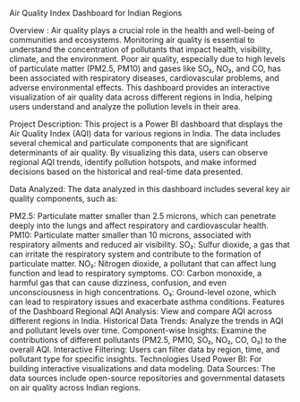Air Quality Index Dashboard for Indian Regions

Overview :
Air quality plays a crucial role in the health and well-being of communities and ecosystems. Monitoring air quality is essential to understand the concentration of pollutants that impact health, visibility, climate, and the environment. Poor air quality, especially due to high levels of particulate matter (PM2.5, PM10) and gases like SO₂, NO₂, and CO, has been associated with respiratory diseases, cardiovascular problems, and adverse environmental effects. This dashboard provides an interactive visualization of air quality data across different regions in India, helping users understand and analyze the pollution levels in their area.

Project Description:
This project is a Power BI dashboard that displays the Air Quality Index (AQI) data for various regions in India. The data includes several chemical and particulate components that are significant determinants of air quality. By visualizing this data, users can observe regional AQI trends, identify pollution hotspots, and make informed decisions based on the historical and real-time data presented.

Data Analyzed:
The data analyzed in this dashboard includes several key air quality components, such as:

PM2.5: Particulate matter smaller than 2.5 microns, which can penetrate deeply into the lungs and affect respiratory and cardiovascular health.
PM10: Particulate matter smaller than 10 microns, associated with respiratory ailments and reduced air visibility.
SO₂: Sulfur dioxide, a gas that can irritate the respiratory system and contribute to the formation of particulate matter.
NO₂: Nitrogen dioxide, a pollutant that can affect lung function and lead to respiratory symptoms.
CO: Carbon monoxide, a harmful gas that can cause dizziness, confusion, and even unconsciousness in high concentrations.
O₃: Ground-level ozone, which can lead to respiratory issues and exacerbate asthma conditions.
Features of the Dashboard
Regional AQI Analysis: View and compare AQI across different regions in India.
Historical Data Trends: Analyze the trends in AQI and pollutant levels over time.
Component-wise Insights: Examine the contributions of different pollutants (PM2.5, PM10, SO₂, NO₂, CO, O₃) to the overall AQI.
Interactive Filtering: Users can filter data by region, time, and pollutant type for specific insights.
Technologies Used
Power BI: For building interactive visualizations and data modeling.
Data Sources: The data sources include open-source repositories and governmental datasets on air quality across Indian regions.
